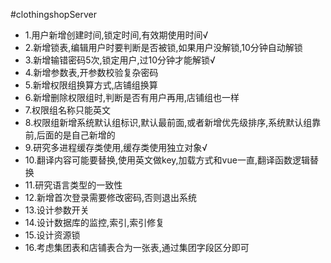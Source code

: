#clothingshopServer

 * 1.用户新增创建时间,锁定时间,有效期使用时间√
 * 2.新增锁表,编辑用户时要判断是否被锁,如果用户没解锁,10分钟自动解锁
 * 3.新增输错密码5次,锁定用户,过10分钟才能解锁√
 * 4.新增参数表,开参数校验复杂密码
 * 5.新增权限组换算方式,店铺组换算
 * 6.新增删除权限组时,判断是否有用户再用,店铺组也一样
 * 7.权限组名称只能英文
 * 8.权限组新增系统默认组标识,默认最前面,或者新增优先级排序,系统默认组靠前,后面的是自己新增的
 * 9.研究多进程缓存类使用,缓存类使用独立对象√
 * 10.翻译内容可能要替换,使用英文做key,加载方式和vue一直,翻译函数逻辑替换
 * 11.研究语言类型的一致性
 * 12.新增首次登录需要修改密码,否则退出系统
 * 13.设计参数开关
 * 14.设计数据库的监控,索引,索引修复
 * 15.设计资源锁
 * 16.考虑集团表和店铺表合为一张表,通过集团字段区分即可
